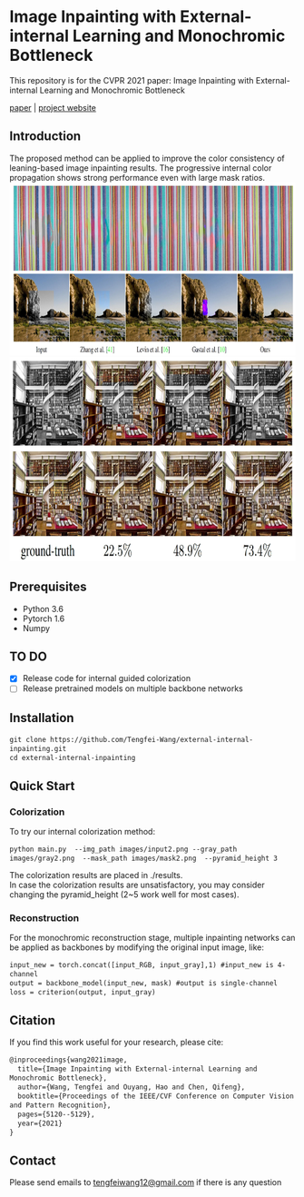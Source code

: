 # Image Inpainting with External-internal Learning and Monochromic Bottleneck
This repository is for the CVPR 2021 paper:  Image Inpainting with External-internal Learning and Monochromic Bottleneck 

[paper](https://arxiv.org/abs/2104.09068) | [project website](https://tengfei-wang.github.io/EII/index.html )

## Introduction
The proposed method can be  applied to improve the color consistency of leaning-based image inpainting results.   The progressive internal color propagation  shows strong performance even with large mask ratios. 
<img src="pics/color.jpg" height="305px"/>
<img src="pics/multi-ratio.jpg" height="360px"/>
## Prerequisites
- Python 3.6
- Pytorch 1.6
- Numpy

## TO DO
- [x] Release code for internal guided colorization
- [ ] Release  pretrained models on multiple backbone networks

## Installation
```
git clone https://github.com/Tengfei-Wang/external-internal-inpainting.git
cd external-internal-inpainting
```

## Quick Start 
### Colorization
To try our internal colorization method:
```
python main.py  --img_path images/input2.png --gray_path images/gray2.png  --mask_path images/mask2.png  --pyramid_height 3
```
The colorization results are placed in ./results.  
In case the colorization results are unsatisfactory, you may consider changing the pyramid_height (2~5 work well for most cases).

### Reconstruction
For the monochromic reconstruction stage, multiple inpainting networks can be applied as backbones by modifying the original input image, like:
```
input_new = torch.concat([input_RGB, input_gray],1) #input_new is 4-channel
output = backbone_model(input_new, mask) #output is single-channel
loss = criterion(output, input_gray)
```

## Citation
If you find this work useful for your research, please cite:
``` 
@inproceedings{wang2021image,
  title={Image Inpainting with External-internal Learning and Monochromic Bottleneck},
  author={Wang, Tengfei and Ouyang, Hao and Chen, Qifeng},
  booktitle={Proceedings of the IEEE/CVF Conference on Computer Vision and Pattern Recognition},
  pages={5120--5129},
  year={2021}
}
```


## Contact
Please send emails to tengfeiwang12@gmail.com  if there is any question

